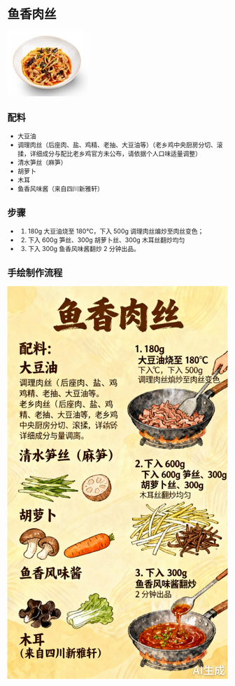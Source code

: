 # 鱼香肉丝

![鱼香肉丝](../images/鱼香肉丝.png)


## 配料	
- 大豆油
- 调理肉丝（后座肉、盐、鸡精、老抽、大豆油等）（老乡鸡中央厨房分切、滚揉，详细成分与配比老乡鸡官方未公布，请依据个人口味适量调整）
- 清水笋丝（麻笋）
- 胡萝卜
- 木耳
- 鱼香风味酱（来自四川新雅轩）

## 步骤
- 1. 180g 大豆油烧至 180℃，下入 500g 调理肉丝煸炒至肉丝变色；
- 2. 下入 600g 笋丝、300g 胡萝卜丝、300g 木耳丝翻炒均匀
- 3. 下入 300g 鱼香风味酱翻炒 2 分钟出品。


## 手绘制作流程

![手绘制作流程](../images/炒菜/鱼香肉丝.jpg)
